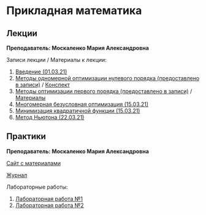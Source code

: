 # Прикладная математика
## Лекции

**Преподаватель: Москаленко Мария Александровна**

Записи лекции / Материалы к лекции:

1. [Введение (01.03.21)](https://www.youtube.com/watch?v=kGBbLLmqzHk&feature=youtu.be)
2. [Методы одномерной оптимизации нулевого порядка (предоставлено в записи)](https://www.youtube.com/playlist?list=PL5QbT-WZpEzqQiPLtmmk9sgNRbOcQIUVT) / [Конспект](http://mathdep.ifmo.ru/wp-content/uploads/2021/02/lec_1_optimization.pdf)
3. [Методы оптимизации первого порядка (предоставлено в записи)](https://www.youtube.com/playlist?list=PL5QbT-WZpEzoZRBHCxqw0v_p1mGHeV9Mp) / [Материалы](https://niuitmo-my.sharepoint.com/:o:/g/personal/mushu_niuitmo_ru/EuAXpa2uKsJPlXtmtGwTixwBMVFsGHLGu96g6aN9jrSxgg?rtime=yq4nngvf2Eg)
4. [Многомерная безусловная оптимизация (15.03.21)](https://www.youtube.com/watch?v=8tquIlWLZnk&list=PL5QbT-WZpEzoei59j4O2oMHW_afnpYbAs&index=2)
5. [Минимизация квадратичной функции (15.03.21)](https://www.youtube.com/watch?v=UTRJME-Wj9Q&list=PL5QbT-WZpEzoei59j4O2oMHW_afnpYbAs&index=3)
6. [Метод Ньютона (22.03.21)](https://www.youtube.com/watch?v=ZGu2_6Knobs&list=PL5QbT-WZpEzoei59j4O2oMHW_afnpYbAs&index=4)


## Практики

**Преподаватель: Москаленко Мария Александровна**

[Сайт с материалами](http://mathdep.ifmo.ru/app_math_3/)

[Журнал](https://docs.google.com/spreadsheets/d/1JlyK-E6b1oMryMif9gir6_SePXL3qaa5h85HpGFDUpQ/edit#gid=0)

Лабораторные работы:

1. [Лабораторная работа №1](http://mathdep.ifmo.ru/wp-content/uploads/2021/03/Lab_1_pm.pdf)
2. [Лабораторная работа №2](http://mathdep.ifmo.ru/wp-content/uploads/2021/03/Lab_2_pm.pdf)
